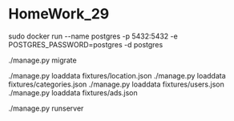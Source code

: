 # HomeWork_29
sudo docker run --name postgres -p 5432:5432 -e POSTGRES_PASSWORD=postgres -d postgres

./manage.py migrate

./manage.py loaddata fixtures/location.json
./manage.py loaddata fixtures/categories.json
./manage.py loaddata fixtures/users.json
./manage.py loaddata fixtures/ads.json

./manage.py runserver
